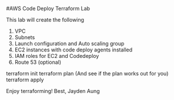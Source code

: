#AWS Code Deploy Terraform Lab

This lab will create the following
1. VPC
2. Subnets
3. Launch configuration and Auto scaling group
4. EC2 instances with code deploy agents installed
5. IAM roles for EC2 and Codedeploy
6. Route 53 (optional)


terraform init
terraform plan
(And see if the plan works out for you)
terraform apply

Enjoy terraforming! 
Best,
Jayden Aung
